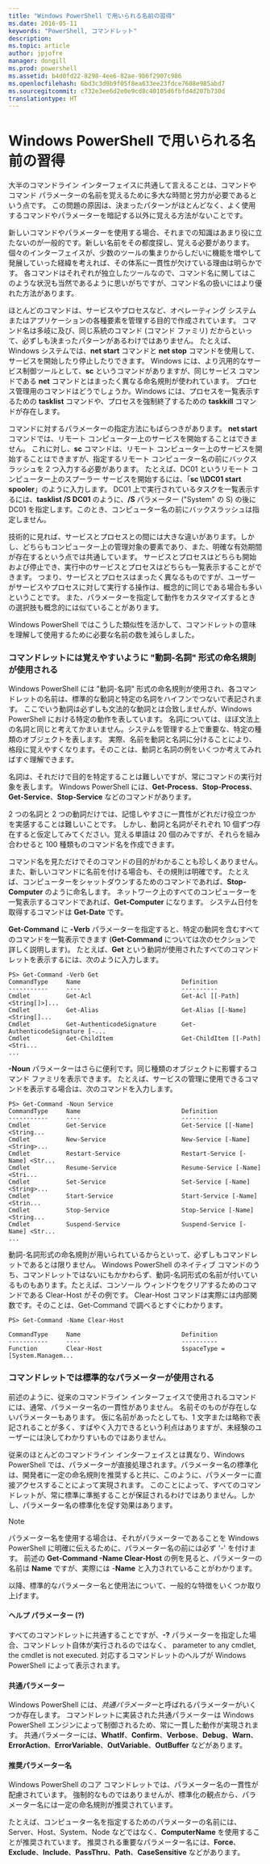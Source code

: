 ```yaml
---
title: "Windows PowerShell で用いられる名前の習得"
ms.date: 2016-05-11
keywords: "PowerShell, コマンドレット"
description: 
ms.topic: article
author: jpjofre
manager: dongill
ms.prod: powershell
ms.assetid: b4d0fd22-8298-4ee6-82ae-9b6f2907c986
ms.openlocfilehash: 6bd3c3d9b9f05f8ea633ee23fdce7608e985abd7
ms.sourcegitcommit: c732e3ee6d2e0e9cd8c40105d6fbfd4d207b730d
translationtype: HT
---
```

# <a name="learning-windows-powershell-names"></a>Windows PowerShell で用いられる名前の習得
大半のコマンドライン インターフェイスに共通して言えることは、コマンドやコマンド パラメーターの名前を覚えるために多大な時間と労力が必要であるという点です。 この問題の原因は、決まったパターンがほとんどなく、よく使用するコマンドやパラメーターを暗記する以外に覚える方法がないことです。

新しいコマンドやパラメーターを使用する場合、それまでの知識はあまり役に立たないのが一般的です。新しい名前をその都度探し、覚える必要があります。 個々のインターフェイスが、少数のツールの集まりからしだいに機能を増やして発展していった経緯を考えれば、その体系に一貫性が欠けている理由は明らかです。 各コマンドはそれぞれが独立したツールなので、コマンド名に関してはこのような状況も当然であるように思いがちですが、コマンド名の扱いにはより優れた方法があります。

ほとんどのコマンドは、サービスやプロセスなど、オペレーティング システムまたはアプリケーションの各種要素を管理する目的で作成されています。 コマンド名は多岐に及び、同じ系統のコマンド (コマンド ファミリ) だからといって、必ずしも決まったパターンがあるわけではありません。 たとえば、Windows システムでは、**net start** コマンドと **net stop** コマンドを使用して、サービスを開始したり停止したりできます。 Windows には、より汎用的なサービス制御ツールとして、**sc** というコマンドがありますが、同じサービス コマンドである **net** コマンドとはまったく異なる命名規則が使われています。 プロセス管理用のコマンドはどうでしょうか。Windows には、プロセスを一覧表示するための **tasklist** コマンドや、プロセスを強制終了するための **taskkill** コマンドが存在します。

コマンドに対するパラメーターの指定方法にもばらつきがあります。 **net start** コマンドでは、リモート コンピューター上のサービスを開始することはできません。 これに対し、**sc** コマンドは、リモート コンピューター上のサービスを開始することはできますが、指定するリモート コンピューター名の前にバックスラッシュを 2 つ入力する必要があります。 たとえば、DC01 というリモート コンピューター上のスプーラー サービスを開始するには、「**sc \\\\DC01 start spooler**」のように入力します。 DC01 上で実行されているタスクを一覧表示するには、**tasklist /S DC01** のように、**/S** パラメーター ("System" の S) の後に DC01 を指定します。このとき、コンピューター名の前にバックスラッシュは指定しません。

技術的に見れば、サービスとプロセスとの間には大きな違いがあります。しかし、どちらもコンピューター上の管理対象の要素であり、また、明確な有効期間が存在するという点では共通しています。 サービスとプロセスはどちらも開始および停止でき、実行中のサービスとプロセスはどちらも一覧表示することができます。 つまり、サービスとプロセスはまったく異なるものですが、ユーザーがサービスやプロセスに対して実行する操作は、概念的に同じである場合も多いということです。 また、パラメーターを指定して動作をカスタマイズするときの選択肢も概念的には似ていることがあります。

Windows PowerShell ではこうした類似性を活かして、コマンドレットの意味を理解して使用するために必要な名前の数を減らしました。

### <a name="cmdlets-use-verb-noun-names-to-reduce-command-memorization"></a>コマンドレットには覚えやすいように "動詞-名詞" 形式の命名規則が使用される
Windows PowerShell には "動詞-名詞" 形式の命名規則が使用され、各コマンドレットの名前は、標準的な動詞と特定の名詞をハイフンでつないで表記されます。 ここでいう動詞は必ずしも文法的な動詞とは合致しませんが、Windows PowerShell における特定の動作を表しています。 名詞については、ほぼ文法上の名詞と同じと考えてかまいません。システムを管理する上で重要な、特定の種類のオブジェクトを表します。 実際、名前を動詞と名詞に分けることにより、格段に覚えやすくなります。そのことは、動詞と名詞の例をいくつか考えてみればすぐ理解できます。

名詞は、それだけで目的を特定することは難しいですが、常にコマンドの実行対象を表します。 Windows PowerShell には、**Get-Process**、**Stop-Process**、**Get-Service**、**Stop-Service** などのコマンドがあります。

2 つの名詞と 2 つの動詞だけでは、記憶しやすさに一貫性がどれだけ役立つかを実感することは難しいことです。 しかし、動詞と名詞がそれぞれ 10 個ずつ存在すると仮定してみてください。覚える単語は 20 個のみですが、それらを組み合わせると 100 種類ものコマンド名を作成できます。

コマンド名を見ただけでそのコマンドの目的がわかることも珍しくありません。また、新しいコマンドに名前を付ける場合も、その規則は明確です。 たとえば、コンピューターをシャットダウンするためのコマンドであれば、**Stop-Computer** のように命名します。 ネットワーク上のすべてのコンピューターを一覧表示するコマンドであれば、**Get-Computer** になります。 システム日付を取得するコマンドは **Get-Date** です。

**Get-Command** に **-Verb** パラメーターを指定すると、特定の動詞を含むすべてのコマンドを一覧表示できます (**Get-Command** については次のセクションで詳しく説明します)。 たとえば、**Get** という動詞が使用されたすべてのコマンドレットを表示するには、次のように入力します。

```
PS> Get-Command -Verb Get
CommandType     Name                            Definition
-----------     ----                            ----------
Cmdlet          Get-Acl                         Get-Acl [[-Path] <String[]>]...
Cmdlet          Get-Alias                       Get-Alias [[-Name] <String[]...
Cmdlet          Get-AuthenticodeSignature       Get-AuthenticodeSignature [-...
Cmdlet          Get-ChildItem                   Get-ChildItem [[-Path] <Stri...
...
```

**-Noun** パラメーターはさらに便利です。同じ種類のオブジェクトに影響するコマンド ファミリを表示できます。 たとえば、サービスの管理に使用できるコマンドを表示する場合は、次のコマンドを入力します。

```
PS> Get-Command -Noun Service
CommandType     Name                            Definition
-----------     ----                            ----------
Cmdlet          Get-Service                     Get-Service [[-Name] <String...
Cmdlet          New-Service                     New-Service [-Name] <String>...
Cmdlet          Restart-Service                 Restart-Service [-Name] <Str...
Cmdlet          Resume-Service                  Resume-Service [-Name] <Stri...
Cmdlet          Set-Service                     Set-Service [-Name] <String>...
Cmdlet          Start-Service                   Start-Service [-Name] <Strin...
Cmdlet          Stop-Service                    Stop-Service [-Name] <String...
Cmdlet          Suspend-Service                 Suspend-Service [-Name] <Str... 
...
```

動詞-名詞形式の命名規則が用いられているからといって、必ずしもコマンドレットであるとは限りません。 Windows PowerShell のネイティブ コマンドのうち、コマンドレットではないにもかかわらず、動詞-名詞形式の名前が付いているものもあります。たとえば、コンソール ウィンドウをクリアするためのコマンドである Clear-Host がその例です。 Clear-Host コマンドは実際には内部関数です。そのことは、Get-Command で調べるとすぐにわかります。

```
PS> Get-Command -Name Clear-Host

CommandType     Name                            Definition
-----------     ----                            ----------
Function        Clear-Host                      $spaceType = [System.Managem...
```

### <a name="cmdlets-use-standard-parameters"></a>コマンドレットでは標準的なパラメーターが使用される
前述のように、従来のコマンドライン インターフェイスで使用されるコマンドには、通常、パラメーター名の一貫性がありません。 名前そのものが存在しないパラメーターもあります。 仮に名前があったとしても、1 文字または略称で表記されることが多く、すばやく入力できるという利点はありますが、未経験のユーザーには決してわかりすいものではありません。

従来のほとんどのコマンドライン インターフェイスとは異なり、Windows PowerShell では、パラメーターが直接処理されます。パラメーター名の標準化は、開発者に一定の命名規則を推奨すると共に、このように、パラメーターに直接アクセスすることによって実現されます。 このことによって、すべてのコマンドレットが、常に標準に準拠することが保証されるわけではありません。しかし、パラメーター名の標準化を促す効果はあります。

> [!NOTE]
> パラメーター名を使用する場合は、それがパラメーターであることを Windows PowerShell に明確に伝えるために、パラメーター名の前には必ず '-' を付けます。 前述の **Get-Command -Name Clear-Host** の例を見ると、パラメーターの名前は **Name** ですが、実際には -**Name** と入力されていることがわかります。

以降、標準的なパラメーター名と使用法について、一般的な特徴をいくつか取り上げます。

#### <a name="the-help-parameter-"></a>ヘルプ パラメーター (?)
すべてのコマンドレットに共通することですが、**-?** パラメーターを指定した場合、コマンドレット自体が実行されるのではなく、 parameter to any cmdlet, the cmdlet is not executed. 対応するコマンドレットのヘルプが Windows PowerShell によって表示されます。

#### <a name="common-parameters"></a>共通パラメーター
Windows PowerShell には、*共通パラメーター*と呼ばれるパラメーターがいくつか存在します。 コマンドレットに実装された共通パラメーターは Windows PowerShell エンジンによって制御されるため、常に一貫した動作が実現されます。 共通パラメーターには、**WhatIf**、**Confirm**、**Verbose**、**Debug**、**Warn**、**ErrorAction**、**ErrorVariable**、**OutVariable**、**OutBuffer** などがあります。

#### <a name="suggested-parameters"></a>推奨パラメーター名
Windows PowerShell のコア コマンドレットでは、パラメーター名の一貫性が配慮されています。 強制的なものではありませんが、標準化の観点から、パラメーター名には一定の命名規則が推奨されています。

たとえば、コンピューター名を指定するためのパラメーターの名前には、Server、Host、System、Node などではなく、**ComputerName** を使用することが推奨されています。 推奨される重要なパラメーター名には、**Force**、**Exclude**、**Include**、**PassThru**、**Path**、**CaseSensitive** などがあります。


